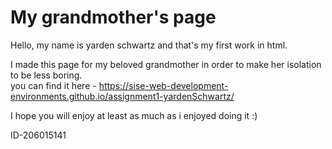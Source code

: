 # My grandmother's page

Hello, my name is yarden schwartz and that's my first work in html.	

I made this page for my beloved grandmother in order to make her isolation to be less boring.    
you can find it here - https://sise-web-development-environments.github.io/assignment1-yardenSchwartz/

I hope you will enjoy at least as much as i enjoyed doing it :)

ID-206015141
